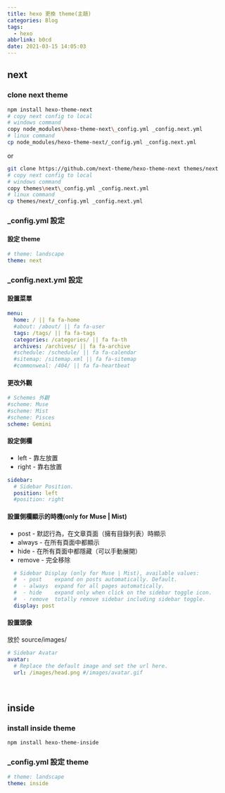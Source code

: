 ```yaml
---
title: hexo 更換 theme(主題)
categories: Blog
tags:
  - hexo
abbrlink: b0cd
date: 2021-03-15 14:05:03
---
```


## next 

### clone next theme
``` bash
npm install hexo-theme-next
# copy next config to local
# windows command
copy node_modules\hexo-theme-next\_config.yml _config.next.yml
# linux command
cp node_modules/hexo-theme-next/_config.yml _config.next.yml
```
or 
```bash
git clone https://github.com/next-theme/hexo-theme-next themes/next
# copy next config to local
# windows command
copy themes\next\_config.yml _config.next.yml
# linux command
cp themes/next/_config.yml _config.next.yml
```

### _config.yml 設定

#### 設定 theme
``` yaml
# theme: landscape
theme: next
```
<!--more-->

### _config.next.yml 設定

#### 設置菜單
``` yaml
menu:
  home: / || fa fa-home
  #about: /about/ || fa fa-user
  tags: /tags/ || fa fa-tags
  categories: /categories/ || fa fa-th
  archives: /archives/ || fa fa-archive
  #schedule: /schedule/ || fa fa-calendar
  #sitemap: /sitemap.xml || fa fa-sitemap
  #commonweal: /404/ || fa fa-heartbeat
```

####  更改外觀
``` yaml
# Schemes 外觀
#scheme: Muse
#scheme: Mist
#scheme: Pisces
scheme: Gemini
```

#### 設定側欄

+ left - 靠左放置
+ right - 靠右放置

``` yaml
sidebar:
  # Sidebar Position.
  position: left
  #position: right
```

#### 設置側欄顯示的時機(only for Muse | Mist)
+ post - 默認行為，在文章頁面（擁有目錄列表）時顯示
+ always - 在所有頁面中都顯示
+ hide - 在所有頁面中都隱藏（可以手動展開）
+ remove - 完全移除

``` yaml
  # Sidebar Display (only for Muse | Mist), available values:
  #  - post    expand on posts automatically. Default.
  #  - always  expand for all pages automatically.
  #  - hide    expand only when click on the sidebar toggle icon.
  #  - remove  totally remove sidebar including sidebar toggle.
  display: post
```

#### 設置頭像
放於 source/images/
``` yaml
# Sidebar Avatar
avatar:
  # Replace the default image and set the url here.
  url: /images/head.png #/images/avatar.gif
```

<br>

## inside

### install inside theme
``` bash
npm install hexo-theme-inside
```

### _config.yml 設定 theme
``` yaml
# theme: landscape
theme: inside
```
